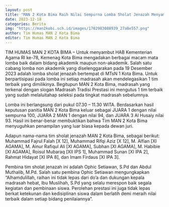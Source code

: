 ```yaml
---
layout: post
title: "MAN 2 Kota Bima Raih Nilai Sempurna Lomba Sholat Jenazah Menyambut HAB Ke 78 Kemenag RI"
date: 2023-12-18
categories: Berita
img: "https://man2kobi.sch.id/images/1702983088939_27a8e557.png"
author: Tim Humas MAN 2 Kota Bima
editor: Tim Humas MAN 2 Kota Bima
---
```



TIM HUMAS MAN 2 KOTA BIMA – Untuk menyambut HAB Kementerian Agama RI ke-78, Kemenag Kota Bima mengadakan berbagai macam mata lomba baik dalam bidang akademik maupun non-akademik. Salah satu cabang lomba non akademik yang diselenggarakan pada 19 Desember 2023 adalah lomba sholat jenazah bertempat di MTsN 1 Kota Bima. Untuk berpartisipasi pada lomba ini setiap madrasah akan mendelegasikan 1 tim terbaik yang dimilikinya. Begitupun MAN 2 Kota Bima, madrasah yang terkenal dengan slogan Madrasah Tradisi Prestasi ini mengutus 1 tim terbaik yang sudah melaluitahap seleksi pada tingkat madrasah sebelumnya.

Lomba ini berlangsung dari pukul 07.30 – 11.30 WITA. Berdasarkan hasil keputusan panitia MAN 2 Kota Bima keluar sebagai JUARA 1 dengan nilai sempurna 100, JUARA 2 MAN 1 dengan nilai 94, dan JUARA 3 Al Husaiy nilai 93. Hasil ini benar-benar membuktikan bahwa Tim MAN 2 Kota Bima menyuguhkan penampilan yang luar biasa kepada dewan juri.

Adapun nama-nama tim sholat jenazah MAN 2 Kota Bima, sebagai berikut: Muhammad Fajrul Falah [X 12], Muhammad Rifqi Aziz [X 12], M. Alfian [XI AGAMA], M. Ainur Rafiqul Ali [XI AGAMA], Subhan [XI AGAMA], M. Habibie [XI AGAMA], Roisul Mubaraq [XII IPS 1], Muhammad Sunan [XI IPA 2], Rahmat Hidayat [XI IPA 8], dan Imam Firdaus [XI IPA 3].

Pembina tim sholat jenazah ini adalah Ophic Setiawan, S.Pd dan Abdul Muthalib, M.Pd. Salah satu pembina Ophic Setiawan mengungkapkan “Alhamdulillah, raihan ini tidak lepas dari do’a dan dukungan kepala madrasah hebat, Ibu Muslihah, S.Pd yang selalu merespon baik segala kegiatan dan pembinaan siswa. Perolehan prestasi ini juga tidak lepas berkat ketekunan dan kedisiplinan siswa dalam berlatih demi meraih nilai terbaik dalam setiap bidang penilaiannya”.
